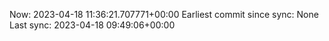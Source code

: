 Now: 2023-04-18 11:36:21.707771+00:00 Earliest commit since sync: None Last sync: 2023-04-18 09:49:06+00:00
